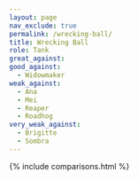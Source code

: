 ```yaml
---
layout: page
nav_exclude: true
permalink: /wrecking-ball/
title: Wrecking Ball
role: Tank
great_against:
good_against:
  - Widowmaker
weak_against:
  - Ana
  - Mei
  - Reaper
  - Roadhog
very_weak_against:
  - Brigitte
  - Sombra
---
```


{% include comparisons.html %}